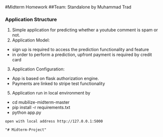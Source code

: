 #Midterm Homework
##Team: Standalone by Muhammad Trad

### Application Structure
1. Simple application for predicting whether a youtube comment is spam or not.
2. Application Model: 
- sign up is required to access the prediction functionality and feature
- in order to perform a prediction, upfront payment is required by credit card
3. Application Configuration:
- App is based on flask authorization engine. 
- Payments are linked to stripe test functionality
5. Application run in local environment by 
- cd mubilize-midterm-master
- pip install -r requirements.txt
- python app.py
```
open with local address http://127.0.0.1:5000

"# Midterm-Project" 
